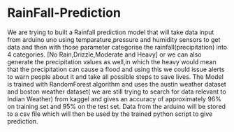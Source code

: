 # RainFall-Prediction
We are trying to built a Rainfall prediction model that will take data input from arduino uno using temparature,pressure and humidity sensors to get data and then with those parameter categorise the rainfall(precipitation) into 4 categories.
[No Rain,Drizzle,Moderate and Heavy] or we can also generate the precipitation values as well,in which the heavy would mean that the precipitation can cause a flood and using this we could issue alerts to warn people about it and take all possible steps to save lives.
The Model is trained with RandomForest algorithm and uses the austin weather dataset and boston weather dataset( we are still trying to search for data relevant to Indian Weather) from kaggel and gives an accuracy of approximately 96% on training set and 95% on the test set.
Data from the arduino will be stored to a csv file which will then be used by the trained python script to give prediction.
